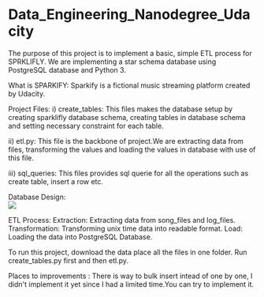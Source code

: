 # Data_Engineering_Nanodegree_Udacity
The purpose of this project is to implement a basic, simple ETL process for SPRKLIFLY.
We are implementing a star schema database using PostgreSQL database and Python 3.

What is SPARKIFY:
Sparkify is a fictional music streaming platform created by Udacity.

Project Files:
i)   create_tables: This files makes the database setup by creating sparklifly database schema, 
                    creating tables in database schema and setting necessary constraint for each table.

ii)  etl.py:  This file is the backbone of project.We are extracting data from files, transforming the values
              and loading the values in database with use of this file.

iii) sql_queries: This files provides sql querie for all the operations such as create table, insert a row etc.

Database Design:
<br>
<img src="https://udacity-reviews-uploads.s3.us-west-2.amazonaws.com/_attachments/33760/1591881849/Song_ERD.png" />
<br>

ETL Process:
Extraction:     Extracting data from song_files and log_files.
Transformation: Transforming unix time data into readable format.
Load:           Loading the data into PostgreSQL Database.

To run this project, download the data place all the files in one folder. Run create_tables.py first and then etl.py.

Places to improvements : There is way to bulk insert intead of one by one, I didn't implement it yet since I had a limited time.You can try to implement it.
